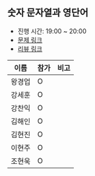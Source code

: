 ## 숫자 문자열과 영단어
- 진행 시간: 19:00 ~ 20:00
- [문제 링크]()
- [리뷰 링크]()

|이름|참가|비고|
|-----|------|-----|
|왕경업|O||
|강세훈|O||
|강찬익|O||
|김해인|O||
|김현진|O||
|이현주|O||
|조현욱|O||
